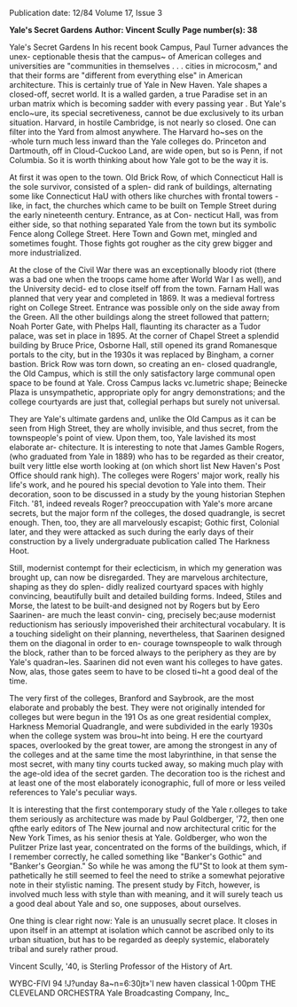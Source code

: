 Publication date: 12/84
Volume 17, Issue 3

**Yale's Secret Gardens**
**Author: Vincent Scully**
**Page number(s): 38**

Yale's Secret Gardens 
In his recent book Campus, Paul Turner advances the unex-
ceptionable thesis that the campus~ of American colleges 
and universities are "communities in themselves . . . cities 
in microcosm," and that their forms are "different from 
everything else" in American architecture. This is certainly 
true of Yale in New Haven. Yale shapes a closed-off, secret 
world. It is a walled garden, a true Paradise set in an urban 
matrix which is becoming sadder with every passing year . 
But Yale's enclo~ure, its special secretiveness, cannot be 
due exclusively to its urban situation. Harvard, in hostile 
Cambridge, is not nearly so closed. One can filter into the 
Yard from almost anywhere. The Harvard ho~ses on the 
·whole turn much less inward than the Yale colleges do. 
Princeton and Dartmouth, off in Cloud-Cuckoo Land, are 
wide open, but so is Penn, if not Columbia. So it is worth 
thinking about how Yale got to be the way it is. 

At first it was open to the town. Old Brick Row, of which 
Connecticut Hall is the sole survivor, consisted of a splen-
did rank of buildings, alternating some like Connecticut 
HaU with others like churches with frontal towers -like, in 
fact, the churches which came to be built on Temple Street 
during the early nineteenth century. Entrance, as at Con-
necticut Hall, was from either side, so that nothing 
separated Yale from the town but its symbolic Fence along 
College Street. Here Town and Gown met, mingled and 
sometimes fought. Those fights got rougher as the city 
grew bigger and more industrialized. 

At the close of the Civil War there was an exceptionally 
bloody riot (there was a bad one when the troops came 
home after World War I as well), and the University decid-
ed to close itself off from the town. Farnam Hall was 
planned that very year and completed in 1869. It was a 
medieval fortress right on College Street. Entrance was 
possible only on the side away from the Green. All the 
other buildings along the street followed that pattern; Noah 
Porter Gate, with Phelps Hall, flaunting its character as a 
Tudor palace, was set in place in 1895. At the corner of 
Chapel Street a splendid building by Bruce Price, Osborne 
Hall, still opened its grand Romanesque portals to the city, 
but in the 1930s it was replaced by Bingham, a corner 
bastion. Brick Row was torn down, so creating an en-
closed quadrangle, the Old Campus, which is still the only 
satisfactory large communal open space to be found at 
Yale. Cross Campus lacks vc.lumetric shape; Beinecke 
Plaza is unsympathetic, appropriate oply for angry 
demonstrations; and the college courtyards are just that, 
collegial perhaps but surely not universal. 

They are Yale's ultimate gardens and, unlike the Old 
Campus as it can be seen from High Street, they are wholly 
invisible, and thus secret, from the townspeople's point of 
view. Upon them, too, Yale lavished its most elaborate ar-
chitecture. It is interesting to note that James Gamble 
Rogers, (who graduated from Yale in 1889) who has to be 
regarded as their creator, built very little else worth looking 
at (on which short list New Haven's Post Office should rank 
high). The colleges were Rogers' major work, really his 
life's work, and he poured his special devotion to Yale into 
them. Their decoration, soon to be discussed in a study by 
the young historian Stephen Fitch. '81, indeed reveals 
Roger? preoccupation with Yale's more arcane secrets, but 
the major form nf the colleges, the dosed quadrangle, is 
secret enough. Then, too, they are all marvelously escapist; 
Gothic first, Colonial later, and they were attacked as such 
during the early days of their construction by a lively 
undergraduate publication called The Harkness Hoot. 

Still, modernist contempt for their eclecticism, in which 
my generation was brought up, can now be disregarded. 
They are marvelous architecture, shaping as they do splen-
didly realized courtyard spaces with highly convincing, 
beautifully built and detailed building forms. Indeed, Stiles 
and Morse, the latest to be built-and designed not by 
Rogers but by Eero Saarinen- are much the least convin-
cing, 
precisely bec;ause modernist reductionism has 
seriously impoverished their architectural vocabulary. It is 
a touching sidelight on their planning, nevertheless, that 
Saarinen designed them on the diagonal in order to en-
courage townspeople to walk through the block, rather than 
to be forced always to the periphery as they are by Yale's 
quadran~les. Saarinen did not even want his colleges to 
have gates. Now, alas, those gates seem to have to be closed 
ti~ht a good deal of the time. 

The very first of the colleges, Branford and Saybrook, 
are the most elaborate and probably the best. They were 
not originally intended for colleges but were begun in the 
191 Os 
as one great residential complex, 
Harkness 
Memorial Quadrangle, and were subdivided in the early 
1930s when the college system was brou~ht into being. 
H ere the courtyard spaces, overlooked by the great tower, 
are among the strongest in any of the colleges and at the 
same time the most labyrinthine, in that sense the most 
secret, with many tiny courts tucked away, so making 
much play with the age-old idea of the secret garden. The 
decoration too is the richest and at least one of the most 
elaborately iconographic, full of more or less veiled 
references to Yale's peculiar ways. 

It is interesting that the first contemporary study of the 
Yale r.olleges to take them seriously as architecture was 
made by Paul Goldberger, '72, then one qfthe early editors 
of The New journal and now architectural critic for the New 
York Times, as his senior thesis at Yale. Goldberger, who 
won the Pulitzer Prize last year, concentrated on the forms 
of the buildings, which, if I remember correctly, he called 
something like "Banker's Gothic" and "Banker's Georgian." 
So while he was among the fU"St to look at them sym-
pathetically he still seemed to feel the need to strike a 
somewhat pejorative note in their stylistic naming. The 
present study by Fitch, however, is involved much less with 
style than with meaning, and it will surely teach us a good 
deal about Yale and so, one supposes, about ourselves. 

One thing is clear right now: Yale is an unusually secret 
place. It closes in upon itself in an attempt at isolation 
which cannot be ascribed only to its urban situation, but 
has to be regarded as deeply systemic, elaborately tribal 
and surely rather proud. 

Vincent Scully, '40, is Sterling Professor of the History of Art.


WYBC-FlVI 94 
!J?unday 
8a~n=6:30jt»'l 
new haven classical 
1·00pm THE CLEVELAND ORCHESTRA 
Yale Broadcasting Company, Inc_